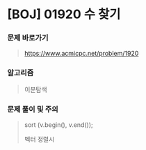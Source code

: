 # [BOJ] 01920 수 찾기

### 문제 바로가기

>  https://www.acmicpc.net/problem/1920

### 알고리즘

> 이분탐색

### 문제 풀이 및 주의

> sort  (v.begin(), v.end());
>
> 벡터 정렬시